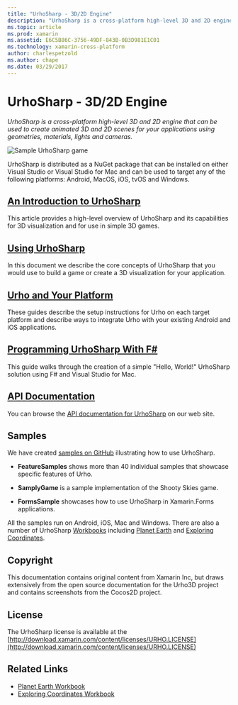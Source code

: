```yaml
---
title: "UrhoSharp - 3D/2D Engine"
description: "UrhoSharp is a cross-platform high-level 3D and 2D engine that can be used to create animated 3D and 2D scenes for your applications using geometries, materials, lights and cameras."
ms.topic: article
ms.prod: xamarin
ms.assetid: E6C5B86C-3756-49DF-843B-0B3D981E1C01
ms.technology: xamarin-cross-platform
author: charlespetzold
ms.author: chape
ms.date: 03/29/2017
---
```


# UrhoSharp - 3D/2D Engine

_UrhoSharp is a cross-platform high-level 3D and 2D engine that can be used to create animated 3D and 2D scenes for your applications using geometries, materials, lights and cameras._

![](images/video.gif "Sample UrhoSharp game")

UrhoSharp is distributed as a NuGet package that can be installed on
either Visual Studio or Visual Studio for Mac and can be
used to target any of the following platforms: Android, MacOS, iOS, tvOS and Windows.

##  [An Introduction to UrhoSharp](~/graphics-games/urhosharp/introduction.md)

This article provides a high-level overview of UrhoSharp and its
capabilities for 3D visualization and for use in simple 3D games.

##  [Using UrhoSharp](~/graphics-games/urhosharp/using.md)

In this document we describe the core concepts of UrhoSharp that you
would use to build a game or create a 3D visualization for your
application.

## [Urho and Your Platform](~/graphics-games/urhosharp/platform/index.md)

These guides describe the setup instructions for Urho on each target
platform and describe ways to integrate Urho with your existing
Android and iOS applications.

## [Programming UrhoSharp With F#](~/graphics-games/urhosharp/fsharp.md)

This guide walks through the creation of a simple "Hello, World!" UrhoSharp solution using F# and Visual Studio for Mac.

## [API Documentation](https://developer.xamarin.com/api/root/Urho/)

You can browse the [API documentation for UrhoSharp](https://developer.xamarin.com/api/root/Urho/) on our web site.

## Samples

We have created [samples on GitHub](http://github.com/xamarin/urho-samples) illustrating how to
use UrhoSharp.

- **FeatureSamples** shows more than 40 individual samples that showcase specific features of Urho.

- **SamplyGame** is a sample implementation of the Shooty Skies game.

- **FormsSample** showcases how to use UrhoSharp in Xamarin.Forms applications.

All the samples run on Android, iOS, Mac and Windows.
There are also a number of UrhoSharp [Workbooks](https://developer.xamarin.com/workbooks/) including
[Planet Earth](https://developer.xamarin.com/workbooks/graphics/urhosharp/planetearth/planetearth.workbook) and
[Exploring Coordinates](https://developer.xamarin.com/workbooks/graphics/urhosharp/coordinates/ExploringUrhoCoordinates.workbook).


## Copyright

This documentation contains original content from Xamarin Inc, but
draws extensively from the open source documentation for the Urho3D
project and contains screenshots from the Cocos2D project.

## License

The UrhoSharp license is available at the [http://download.xamarin.com/content/licenses/URHO.LICENSE](http://download.xamarin.com/content/licenses/URHO.LICENSE)



## Related Links

- [Planet Earth Workbook](https://developer.xamarin.com/workbooks/graphics/urhosharp/planetearth/planetearth.workbook)
- [Exploring Coordinates Workbook](https://developer.xamarin.com/workbooks/graphics/urhosharp/coordinates/ExploringUrhoCoordinates.workbook)
